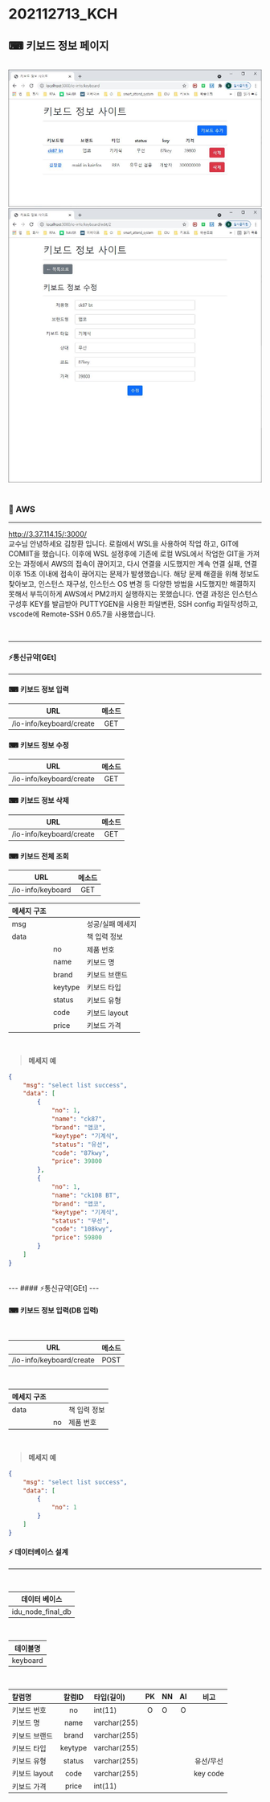 # 202112713_KCH
## ⌨ 키보드 정보 페이지

<br>
<img src="views/lib/main.jpg" alt="main"></img>
<img src="views/lib/edit.jpg" alt="main"></img>
<br>
<br>


### 🔗 AWS
---
<http://3.37.114.15/:3000/><BR>
교수님 안녕하세요 김창환 입니다.
로컬에서 WSL을 사용하여 작업 하고, GIT에 COMIIT을 했습니다.
이후에 WSL 설정후에 기존에 로컬 WSL에서 작업한 GIT을 가져오는 과정에서 AWS의 접속이 끊어지고, 다시 연결을 시도했지만 계속 연결 실패, 연결 이후 15초 이내에 접속이 끊어지는 문제가 발생했습니다.
해당 문제 해결을 위해 정보도 찾아보고, 인스턴스 재구성, 인스턴스 OS 변경 등 다양한 방법을 시도했지만 해결하지 못해서 부득이하게 AWS에서 PM2까지 실행하지는 못했습니다.
연결 과정은 인스턴스 구성후 KEY를 발급받아 PUTTYGEN을 사용한 파일변환, SSH config 파일작성하고, vscode에 Remote-SSH 0.65.7을 사용했습니다.

<br>

---
####  ⚡통신규약[GEt]
---
#### ⌨ 키보드 정보 입력

| URL | 메소드 | 
|:---:|:---:|
|/io-info/keyboard/create|GET|


#### ⌨ 키보드 정보 수정

| URL | 메소드 | 
|:---:|:---:|
|/io-info/keyboard/create|GET|

#### ⌨ 키보드 정보 삭제

| URL | 메소드 | 
|:---:|:---:|
|/io-info/keyboard/create|GET|

#### ⌨ 키보드 전체 조회

| URL | 메소드 | 
|:---:|:---:|
|/io-info/keyboard|GET|

| 메세지 구조 |  | | 
|:---|:---|:---| 
|msg| | 성공/실패 메세지| 
|data| | 책 입력 정보|
| | no | 제품 번호 |
| | name | 키보드 명 |
| | brand | 키보드 브랜드 |
| | keytype | 키보드 타입 |
| | status | 키보드 유형 |
| | code | 키보드 layout |
| | price | 키보드 가격 |
<br>

> <b>메세지 예</b>
```json
{
    "msg": "select list success",
    "data": [
        {
            "no": 1,
            "name": "ck87",
            "brand": "앱코",
            "keytype": "기계식",
            "status": "유선",
            "code": "87kwy",
            "price": 39800
        },
        {
            "no": 1,
            "name": "ck108 BT",
            "brand": "앱코",
            "keytype": "기계식",
            "status": "무선",
            "code": "108kwy",
            "price": 59800
        }
    ]
}
```

<BR>
---
####  ⚡통신규약[GEt]
---

#### ⌨ 키보드 정보 입력(DB 입력)
<br>

| URL | 메소드 | 
|:---:|:---:|
|/io-info/keyboard/create|POST|
<br>

| 메세지 구조 |  | | 
|:---|:---|:---| 
|data| | 책 입력 정보|
| | no | 제품 번호 |
<br>

> <b>메세지 예</b>
```json
{
    "msg": "select list success",
    "data": [
        {
            "no": 1
        }
    ]
}
```



####  ⚡ 데이터베이스 설계
---
<br>

|데이터 베이스| 
|:---:| 
|idu_node_final_db|
<br>

|테이블명| 
|:---:| 
|keyboard|
<br>

|칼럼명|칼럼ID|타입(길이)| PK | NN |AI|비고| 
|:---|:---:|:---|:---:|:---|:---:|:---:| 
|키보드 번호|no|int(11)|O|O|O| | 
|키보드 명|name|varchar(255)|||| | 
|키보드 브랜드|brand|varchar(255)|||| | 
|키보드 타입|keytype|varchar(255)|||| | 
|키보드 유형|status|varchar(255)||||유선/무선 | 
|키보드 layout|code|varchar(255)|||| key code| 
|키보드 가격|price|int(11)|||| | 
<br>

